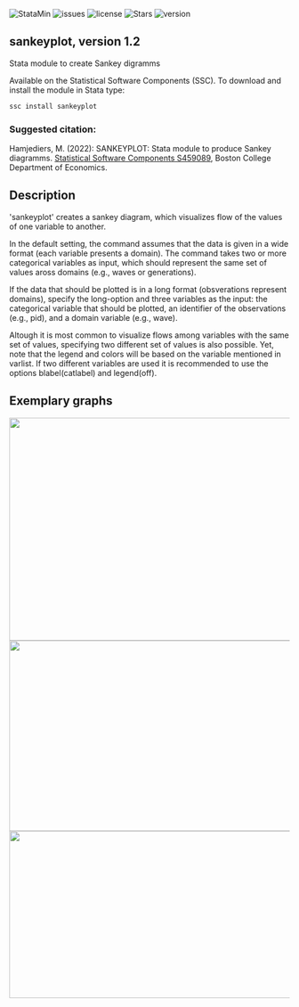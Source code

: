 ![StataMin](https://img.shields.io/badge/stata-2015-blue) ![issues](https://img.shields.io/github/issues/mhamjediers/sankeyplot) ![license](https://img.shields.io/github/license/mhamjediers/sankeyplot) ![Stars](https://img.shields.io/github/stars/mhamjediers/sankeyplot) ![version](https://img.shields.io/github/v/release/mhamjediers/sankeyplot) 

## sankeyplot, version 1.2

Stata module to create Sankey digramms

Available on the Statistical Software Components (SSC). 
To download and install the module in Stata type:
```bash
ssc install sankeyplot
```

### Suggested citation:
Hamjediers, M. (2022): SANKEYPLOT: Stata module to produce Sankey diagramms. [Statistical Software Components S459089](https://econpapers.repec.org/software/bocbocode/S459089.htm), Boston College Department of Economics.


## Description
'sankeyplot' creates a sankey diagram, which visualizes flow of the values of one variable to another. 

In the default setting, the command assumes that the data is given in a wide format  (each variable presents a domain). The command takes two or more categorical variables as input, which should represent the same set of values aross domains (e.g., waves or generations).

If the data that should be plotted is in a long format (obsverations represent domains), specify the long-option and three variables as the input: the categorical variable that should be plotted, an identifier of the observations (e.g., pid), and a domain variable (e.g., wave).

Altough it is most common to visualize flows among variables with the same set of values, specifying two different set of values is also possible. Yet, note that the legend and colors will be based on the variable mentioned in varlist. If two different variables are used it is recommended to use the options blabel(catlabel) and legend(off).

## Exemplary graphs

<img src="https://user-images.githubusercontent.com/36712245/174764980-baf5a813-1e35-4eb6-8f36-668882c37869.png"  width="600" height="400" />
<img src="https://user-images.githubusercontent.com/36712245/174764999-9adb189d-e441-4534-afff-5df9d2a89d67.png"  width="600" height="342" />
<img src="https://user-images.githubusercontent.com/36712245/174765004-178544f0-e2d2-42b8-bfa1-a2fc6db6d395.png"  width="600" height="300" />
